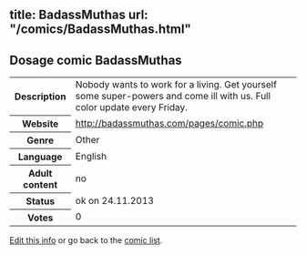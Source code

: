 title: BadassMuthas
url: "/comics/BadassMuthas.html"
---
Dosage comic BadassMuthas
-----------------------------------------

<p id="msg"></p>
<script type="text/javascript">
if (window.location.search === '?edit_info_mail=sent_ok') {
  var elem = document.getElementById("msg");
  elem.innerHTML = 'Edited information sucessfully sent for review, which is usually done daily. Thanks!';
  elem.className = 'ok';
}
</script>
<table class="comicinfo">
<tr>
<th>Description</th><td>Nobody wants to work for a living. Get yourself some super-powers and come ill with us. Full color update every Friday.</td>
</tr>
<tr>
<th>Website</th><td><a href="http://badassmuthas.com/pages/comic.php">http://badassmuthas.com/pages/comic.php</a></td>
</tr>
<tr>
<th>Genre</th><td>Other</td>
</tr>
<tr>
<th>Language</th><td>English</td>
</tr>
<tr>
<th>Adult content</th><td>no</td>
</tr>
<tr>
<th>Status</th><td>ok on 24.11.2013</td>
</tr>
<tr>
<th>Votes</th><td>0</td>
</tr>
</table>

[Edit this info](BadassMuthas_edit.html) or go back to the [comic list](../comic-index.html).
